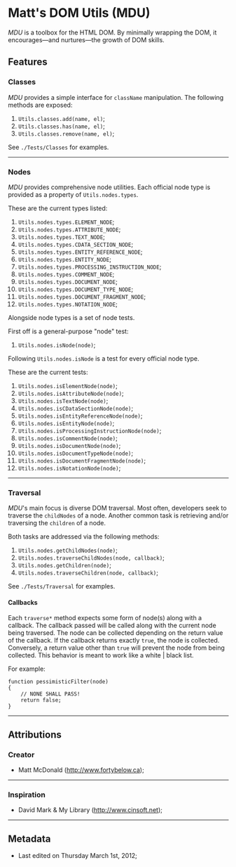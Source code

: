 # Matt's DOM Utils (MDU)

*MDU* is a toolbox for the HTML DOM. By minimally wrapping the DOM,
it encourages—and nurtures—the growth of DOM skills.

## Features

### Classes

*MDU* provides a simple interface for `className` manipulation.
The following methods are exposed:

1. `Utils.classes.add(name, el)`;
2. `Utils.classes.has(name, el)`;
3. `Utils.classes.remove(name, el)`;

See `./Tests/Classes` for examples.

---

### Nodes
*MDU* provides comprehensive node utilities. Each official node
type is provided as a property of `Utils.nodes.types`.

These are the current types listed:

1. `Utils.nodes.types.ELEMENT_NODE`;
2. `Utils.nodes.types.ATTRIBUTE_NODE`;
3. `Utils.nodes.types.TEXT_NODE`;
4. `Utils.nodes.types.CDATA_SECTION_NODE`;
5. `Utils.nodes.types.ENTITY_REFERENCE_NODE`;
6. `Utils.nodes.types.ENTITY_NODE`;
7. `Utils.nodes.types.PROCESSING_INSTRUCTION_NODE`;
8. `Utils.nodes.types.COMMENT_NODE`;
9. `Utils.nodes.types.DOCUMENT_NODE`;
10. `Utils.nodes.types.DOCUMENT_TYPE_NODE`;
11. `Utils.nodes.types.DOCUMENT_FRAGMENT_NODE`;
12. `Utils.nodes.types.NOTATION_NODE`;

Alongside node types is a set of node tests.

First off is a general-purpose "node" test:

1. `Utils.nodes.isNode(node)`;

Following `Utils.nodes.isNode` is a test for every official node
type.

These are the current tests:

1. `Utils.nodes.isElementNode(node)`;
2. `Utils.nodes.isAttributeNode(node)`;
3. `Utils.nodes.isTextNode(node)`;
4. `Utils.nodes.isCDataSectionNode(node)`;
5. `Utils.nodes.isEntityReferenceNode(node)`;
6. `Utils.nodes.isEntityNode(node)`;
7. `Utils.nodes.isProcessingInstructionNode(node)`;
8. `Utils.nodes.isCommentNode(node)`;
9. `Utils.nodes.isDocumentNode(node)`;
10. `Utils.nodes.isDocumentTypeNode(node)`;
11. `Utils.nodes.isDocumentFragmentNode(node)`;
12. `Utils.nodes.isNotationNode(node)`;

---

### Traversal

*MDU*'s main focus is diverse DOM traversal. Most often, developers
seek to traverse the `childNodes` of a node. Another common task
is retrieving and/or traversing the `children` of a node.

Both tasks are addressed via the following methods:

1. `Utils.nodes.getChildNodes(node)`;
2. `Utils.nodes.traverseChildNodes(node, callback)`;
3. `Utils.nodes.getChildren(node)`;
4. `Utils.nodes.traverseChildren(node, callback)`;

See `./Tests/Traversal` for examples.

#### Callbacks

Each `traverse*` method expects some form of node(s)
along with a callback. The callback passed will
be called along with the current node being traversed.
The node can be collected depending on the return value
of the callback. If the callback returns exactly `true`,
the node is collected. Conversely, a return value other than
`true` will prevent the node from being collected. This behavior
is meant to work like a white | black list.

For example:

	function pessimisticFilter(node)
	{
		// NONE SHALL PASS!
		return false;
	}

---

## Attributions

### Creator

* Matt McDonald (http://www.fortybelow.ca);

---

### Inspiration

* David Mark & My Library (http://www.cinsoft.net);

---

## Metadata

* Last edited on Thursday March 1st, 2012;

